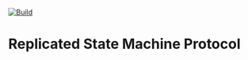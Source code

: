 [![Build](https://github.com/atomix/atomix/actions/workflows/rsm-protocol.yml/badge.svg)](https://github.com/atomix/atomix/actions/workflows/rsm-protocol.yml)

# Replicated State Machine Protocol
